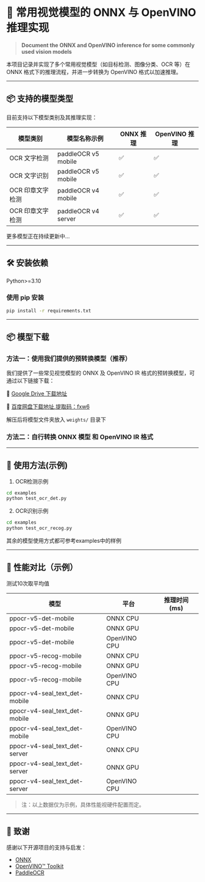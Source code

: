 # 🧠 常用视觉模型的 ONNX 与 OpenVINO 推理实现  
> **Document the ONNX and OpenVINO inference for some commonly used vision models**

本项目记录并实现了多个常用视觉模型（如目标检测、图像分类、OCR 等）在 ONNX 格式下的推理流程，并进一步转换为 OpenVINO 格式以加速推理。

---

## 📦 支持的模型类型

目前支持以下模型类别及其推理实现：

| 模型类别       | 模型名称示例              | ONNX 推理 | OpenVINO 推理 |
|----------------|---------------------------|-----------|----------------|
| OCR 文字检测   | paddleOCR v5 mobile         | ✅         | ✅              |
| OCR 文字识别   | paddleOCR v5 mobile          | ✅         | ✅              |
| OCR 印章文字检测   | paddleOCR v4 mobile         | ✅         | ✅              |
| OCR 印章文字检测   | paddleOCR v4 server          | ✅         | ✅              |


更多模型正在持续更新中...

---

## 🛠️ 安装依赖

Python>=3.10


### 使用 pip 安装

```bash
pip install -r requirements.txt
```

---
## 📦 模型下载

### 方法一：使用我们提供的预转换模型（推荐）

我们提供了一些常见视觉模型的 ONNX 及 OpenVINO IR 格式的预转换模型，可通过以下链接下载：

🔗 [Google Drive 下载地址](#)

🔗 [百度网盘下载地址,提取码：fxw6](https://pan.baidu.com/s/1qo3G2HQ1y5rPFkbYubPOmQ?pwd=fxw6)

解压后将模型文件夹放入 `weights/` 目录下


### 方法二：自行转换 ONNX 模型 和 OpenVINO IR 格式


---

## 🔧 使用方法(示例)

1. OCR检测示例
```bash
cd examples
python test_ocr_det.py 
```

2. OCR识别示例
```bash
cd examples
python test_ocr_recog.py 
```

其余的模型使用方式都可参考examples中的样例

---

## 🚀 性能对比（示例）

测试10次取平均值


| 模型          | 平台       | 推理时间 (ms) | 
|---------------|------------|----------------|
| ppocr-v5-det-mobile      | ONNX CPU   |             |   
| ppocr-v5-det-mobile      | ONNX GPU   |             |   
| ppocr-v5-det-mobile     | OpenVINO CPU |             |   
| ppocr-v5-recog-mobile      | ONNX CPU   |              |    
| ppocr-v5-recog-mobile      | ONNX GPU   |             |    
| ppocr-v5-recog-mobile     | OpenVINO CPU |           | 
| ppocr-v4-seal_text_det-mobile      | ONNX CPU   |              |    
| ppocr-v4-seal_text_det-mobile      | ONNX GPU   |             |    
| ppocr-v4-seal_text_det-mobile     | OpenVINO CPU |           | 
| ppocr-v4-seal_text_det-server      | ONNX CPU   |              |    
| ppocr-v4-seal_text_det-server      | ONNX GPU   |             |    
| ppocr-v4-seal_text_det-server     | OpenVINO CPU |           |   


> 注：以上数据仅为示例，具体性能视硬件配置而定。

---
## 🌟 致谢

感谢以下开源项目的支持与启发：

- [ONNX](https://onnx.ai/)
- [OpenVINO™ Toolkit](https://docs.openvino.ai/)
- [PaddleOCR](https://github.com/PaddlePaddle/PaddleOCR)

